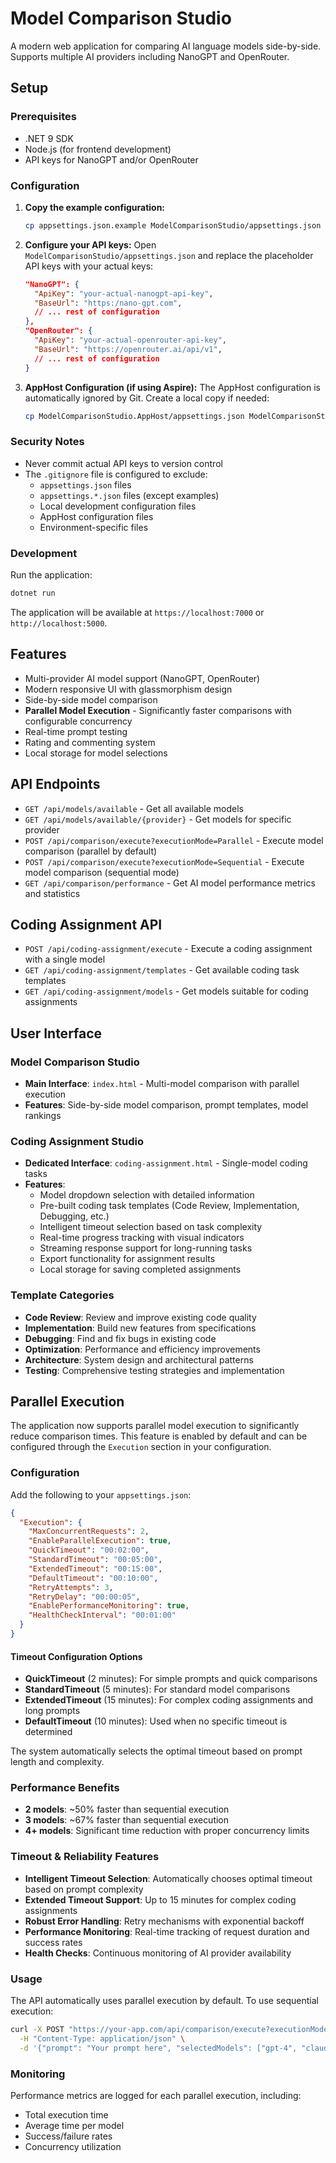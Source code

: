# Model Comparison Studio

A modern web application for comparing AI language models side-by-side. Supports multiple AI providers including NanoGPT and OpenRouter.

## Setup

### Prerequisites
- .NET 9 SDK
- Node.js (for frontend development)
- API keys for NanoGPT and/or OpenRouter

### Configuration

1. **Copy the example configuration:**
   ```bash
   cp appsettings.json.example ModelComparisonStudio/appsettings.json
   ```

2. **Configure your API keys:**
   Open `ModelComparisonStudio/appsettings.json` and replace the placeholder API keys with your actual keys:

   ```json
   "NanoGPT": {
     "ApiKey": "your-actual-nanogpt-api-key",
     "BaseUrl": "https:/nano-gpt.com",
     // ... rest of configuration
   },
   "OpenRouter": {
     "ApiKey": "your-actual-openrouter-api-key",
     "BaseUrl": "https://openrouter.ai/api/v1",
     // ... rest of configuration
   }
   ```

3. **AppHost Configuration (if using Aspire):**
   The AppHost configuration is automatically ignored by Git. Create a local copy if needed:
   ```bash
   cp ModelComparisonStudio.AppHost/appsettings.json ModelComparisonStudio.AppHost/appsettings.Development.json
   ```

### Security Notes

- Never commit actual API keys to version control
- The `.gitignore` file is configured to exclude:
  - `appsettings.json` files
  - `appsettings.*.json` files (except examples)
  - Local development configuration files
  - AppHost configuration files
  - Environment-specific files

### Development

Run the application:
```bash
dotnet run
```

The application will be available at `https://localhost:7000` or `http://localhost:5000`.

## Features

- Multi-provider AI model support (NanoGPT, OpenRouter)
- Modern responsive UI with glassmorphism design
- Side-by-side model comparison
- **Parallel Model Execution** - Significantly faster comparisons with configurable concurrency
- Real-time prompt testing
- Rating and commenting system
- Local storage for model selections

## API Endpoints

- `GET /api/models/available` - Get all available models
- `GET /api/models/available/{provider}` - Get models for specific provider
- `POST /api/comparison/execute?executionMode=Parallel` - Execute model comparison (parallel by default)
- `POST /api/comparison/execute?executionMode=Sequential` - Execute model comparison (sequential mode)
- `GET /api/comparison/performance` - Get AI model performance metrics and statistics

## Coding Assignment API

- `POST /api/coding-assignment/execute` - Execute a coding assignment with a single model
- `GET /api/coding-assignment/templates` - Get available coding task templates
- `GET /api/coding-assignment/models` - Get models suitable for coding assignments

## User Interface

### Model Comparison Studio
- **Main Interface**: `index.html` - Multi-model comparison with parallel execution
- **Features**: Side-by-side model comparison, prompt templates, model rankings

### Coding Assignment Studio
- **Dedicated Interface**: `coding-assignment.html` - Single-model coding tasks
- **Features**:
  - Model dropdown selection with detailed information
  - Pre-built coding task templates (Code Review, Implementation, Debugging, etc.)
  - Intelligent timeout selection based on task complexity
  - Real-time progress tracking with visual indicators
  - Streaming response support for long-running tasks
  - Export functionality for assignment results
  - Local storage for saving completed assignments

### Template Categories
- **Code Review**: Review and improve existing code quality
- **Implementation**: Build new features from specifications
- **Debugging**: Find and fix bugs in existing code
- **Optimization**: Performance and efficiency improvements
- **Architecture**: System design and architectural patterns
- **Testing**: Comprehensive testing strategies and implementation

## Parallel Execution

The application now supports parallel model execution to significantly reduce comparison times. This feature is enabled by default and can be configured through the `Execution` section in your configuration.

### Configuration

Add the following to your `appsettings.json`:

```json
{
  "Execution": {
    "MaxConcurrentRequests": 2,
    "EnableParallelExecution": true,
    "QuickTimeout": "00:02:00",
    "StandardTimeout": "00:05:00",
    "ExtendedTimeout": "00:15:00",
    "DefaultTimeout": "00:10:00",
    "RetryAttempts": 3,
    "RetryDelay": "00:00:05",
    "EnablePerformanceMonitoring": true,
    "HealthCheckInterval": "00:01:00"
  }
}
```

#### Timeout Configuration Options

- **QuickTimeout** (2 minutes): For simple prompts and quick comparisons
- **StandardTimeout** (5 minutes): For standard model comparisons
- **ExtendedTimeout** (15 minutes): For complex coding assignments and long prompts
- **DefaultTimeout** (10 minutes): Used when no specific timeout is determined

The system automatically selects the optimal timeout based on prompt length and complexity.

### Performance Benefits

- **2 models**: ~50% faster than sequential execution
- **3 models**: ~67% faster than sequential execution
- **4+ models**: Significant time reduction with proper concurrency limits

### Timeout & Reliability Features

- **Intelligent Timeout Selection**: Automatically chooses optimal timeout based on prompt complexity
- **Extended Timeout Support**: Up to 15 minutes for complex coding assignments
- **Robust Error Handling**: Retry mechanisms with exponential backoff
- **Performance Monitoring**: Real-time tracking of request duration and success rates
- **Health Checks**: Continuous monitoring of AI provider availability

### Usage

The API automatically uses parallel execution by default. To use sequential execution:

```bash
curl -X POST "https://your-app.com/api/comparison/execute?executionMode=Sequential" \
  -H "Content-Type: application/json" \
  -d '{"prompt": "Your prompt here", "selectedModels": ["gpt-4", "claude-3"]}'
```

### Monitoring

Performance metrics are logged for each parallel execution, including:
- Total execution time
- Average time per model
- Success/failure rates
- Concurrency utilization
